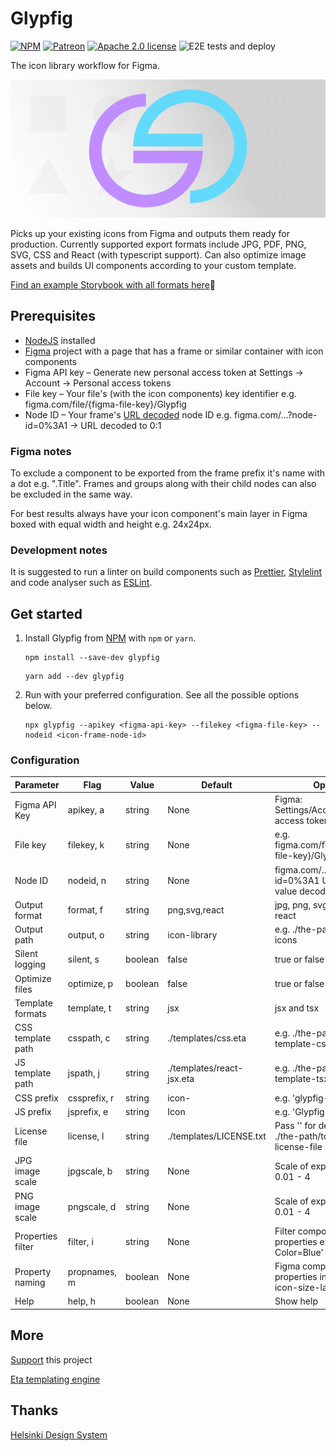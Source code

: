 # Glypfig

[![NPM](https://img.shields.io/npm/v/glypfig/latest?style=flat-square&logo=npm)](https://www.npmjs.com/package/glypfig)
[![Patreon](https://img.shields.io/badge/Patreon-donate-blue?style=flat-square&logo=patreon)](https://www.patreon.com/Glypfig)
[![Apache 2.0 license](https://img.shields.io/badge/license-Apache%202.0-blue?style=flat-square&logo=apache)](https://www.apache.org/licenses/LICENSE-2.0)
![E2E tests and deploy](https://github.com/laitine/glypfig/actions/workflows/deploy-storybook.yml/badge.svg)

The icon library workflow for Figma.

![Glypfig icon library creator](https://raw.githubusercontent.com/laitine/glypfig/main/header.png)

Picks up your existing icons from Figma and outputs them ready for production. Currently supported export formats include JPG, PDF, PNG, SVG, CSS and React (with typescript support). Can also optimize image assets and builds UI components according to your custom template.

[Find an example Storybook with all formats here](https://laitine.github.io/glypfig/)🚀

## Prerequisites

* [NodeJS](https://nodejs.org/) installed
* [Figma](https://www.figma.com/) project with a page that has a frame or similar container with icon components
* Figma API key – Generate new personal access token at Settings -> Account -> Personal access tokens
* File key – Your file's (with the icon components) key identifier e.g. figma.com/file/{figma-file-key}/Glypfig
* Node ID – Your frame's [URL decoded](https://www.urldecoder.io/) node ID e.g. figma.com/...?node-id=0%3A1 -> URL decoded to 0:1

### Figma notes

To exclude a component to be exported from the frame prefix it's name with a dot e.g. ".Title". Frames and groups along with their child nodes can also be excluded in the same way.

For best results always have your icon component's main layer in Figma boxed with equal width and height e.g. 24x24px.

### Development notes

It is suggested to run a linter on build components such as [Prettier](https://prettier.io/), [Stylelint](https://stylelint.io/) and code analyser such as [ESLint](https://eslint.org/).

## Get started

1. Install Glypfig from [NPM](https://www.npmjs.com/package/glypfig) with `npm` or `yarn`.

    ```shell
    npm install --save-dev glypfig
    ```

    ```shell
    yarn add --dev glypfig
    ```

2. Run with your preferred configuration. See all the possible options below.

    ```shell
    npx glypfig --apikey <figma-api-key> --filekey <figma-file-key> --nodeid <icon-frame-node-id>
    ```

### Configuration

| Parameter         |  Flag          | Value   | Default                   | Options                                                      |
| ----------------- | -------------- | ------- | ------------------------- | ------------------------------------------------------------ |
| Figma API Key     | apikey, a      | string  | None                      | Figma: Settings/Account/Personal access tokens               |
| File key          | filekey, k     | string  | None                      | e.g. figma.com/file/{figma-file-key}/Glypfig                 |
| Node ID           | nodeid, n      | string  | None                      | figma.com/...?node-id=0%3A1 URL param value decoded to 0:1   |
| Output format     | format, f      | string  | png,svg,react             | jpg, png, svg, pdf, css and react                            |
| Output path       | output, o      | string  | icon-library              | e.g. ./the-path/to/your-icons                                |
| Silent logging    | silent, s      | boolean | false                     | true or false                                                |
| Optimize files    | optimize, p    | boolean | false                     | true or false                                                |
| Template formats  | template, t    | string  | jsx                       | jsx and tsx                                                  |
| CSS template path | csspath, c     | string  | ./templates/css.eta       | e.g. ./the-path/to/your-template-css.eta                     |
| JS template path  | jspath, j      | string  | ./templates/react-jsx.eta | e.g. ./the-path/to/your-template-tsx.eta                     |
| CSS prefix        | cssprefix, r   | string  | icon-                     | e.g. 'glypfig-'                                              |
| JS prefix         | jsprefix, e    | string  | Icon                      | e.g. 'Glypfig'                                               |
| License file      | license, l     | string  | ./templates/LICENSE.txt   | Pass '' for default or e.g. ./the-path/to/your-license-file  |
| JPG image scale   | jpgscale, b    | string  | None                      | Scale of exported image 0.01 - 4                             |
| PNG image scale   | pngscale, d    | string  | None                      | Scale of exported image 0.01 - 4                             |
| Properties filter | filter, i      | string  | None                      | Filter components by properties e.g. 'Size=XS, Color=Blue'   |
| Property naming   | propnames, m   | boolean | None                      | Figma component properties in name e.g. icon-size-large.svg  |
| Help              | help, h        | boolean | None                      | Show help                                                    |

## More

[Support](https://www.patreon.com/Glypfig) this project

[Eta templating engine](https://eta.js.org/)

## Thanks

[Helsinki Design System](https://github.com/City-of-Helsinki/helsinki-design-system)
